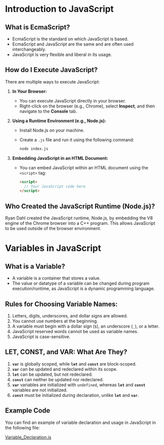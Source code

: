 # Introduction to JavaScript

## What is EcmaScript?

- EcmaScript is the standard on which JavaScript is based.
- EcmaScript and JavaScript are the same and are often used interchangeably.
- JavaScript is very flexible and liberal in its usage.

## How do I Execute JavaScript?

There are multiple ways to execute JavaScript:

1. **In Your Browser:**
   - You can execute JavaScript directly in your browser.
   - Right-click on the browser (e.g., Chrome), select **Inspect**, and then navigate to the **Console** tab.

2. **Using a Runtime Environment (e.g., Node.js):**
   - Install Node.js on your machine.
   - Create a `.js` file and run it using the following command:
   
     ```bash
     node index.js
     ```

3. **Embedding JavaScript in an HTML Document:**
   - You can embed JavaScript within an HTML document using the `<script>` tag:
   
     ```html
     <script>
       // Your JavaScript code here
     </script>
     ```

## Who Created the JavaScript Runtime (Node.js)?

Ryan Dahl created the JavaScript runtime, Node.js, by embedding the V8 engine of the Chrome browser into a C++ program. This allows JavaScript to be used outside of the browser environment.

# Variables in JavaScript

## What is a Variable?

- A variable is a container that stores a value.
- The value or datatype of a variable can be changed during program execution/runtime, as JavaScript is a dynamic programming language.

## Rules for Choosing Variable Names:

1. Letters, digits, underscores, and dollar signs are allowed.
2. You cannot use numbers at the beginning.
3. A variable must begin with a dollar sign (`$`), an underscore (`_`), or a letter.
4. JavaScript reserved words cannot be used as variable names.
5. JavaScript is case-sensitive.

## LET, CONST, and VAR: What Are They?

1. **`var`** is globally scoped, while **`let`** and **`const`** are block-scoped.
2. **`var`** can be updated and redeclared within its scope.
3. **`let`** can be updated, but not redeclared.
4. **`const`** can neither be updated nor redeclared.
5. **`var`** variables are initialized with `undefined`, whereas **`let`** and **`const`** variables are not initialized.
6. **`const`** must be initialized during declaration, unlike **`let`** and **`var`**.

## Example Code

You can find an example of variable declaration and usage in JavaScript in the following file:

[Variable_Declaration.js](https://github.com/muskanqed/Learning_JavaScript_From_Scratch/blob/main/Basics_Of_JavaScript/Variable_Declaration.js)

